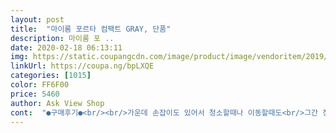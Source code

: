 ```yaml
---
layout: post 
title:  "마이룸 포르타 컴팩트 GRAY, 단품" 
description: 마이룸 포 ..
date: 2020-02-18 06:13:11 
img: https://static.coupangcdn.com/image/product/image/vendoritem/2019/07/03/4142321057/4416adfd-a0bf-47bb-8424-d673c258e4f7.jpg 
linkUrl: https://coupa.ng/bpLXQE 
categories: [1015] 
color: FF6F00 
price: 5460 
author: Ask View Shop 
cont:  "●구매후기●<br/><br/>가운데 손잡이도 있어서 청소할때나 이동할때도<br/>그간 정리가 안되어 짜증 많이나서<br/>그레이도  나름  멋스럽네욤:<br/> -)<br/>그리고 두칸으로 되어있는 쪽은 중앙 칸막이를<br/>너무 편리해서 좋아요<br/>너저분하게  나뒹구는  것들을  여기에 담아<br/>넣었다 뺐다 하면서 사용자 마음대로 사용할수 있는<br/>높낮이도 적당하고 무게감도 적당해서 좋아요<br/>다른  색상으로다가  한개 더 구매해봅니다.<br/><br/>다른 색도 샀어요.<br/> 아이 색연필, 싸인펜등 정리함으로 들고다니면서 그림그려요.<br/> 딸이 오히려 정리도 잘하고 좋아해요.<br/><br/>더 구매하고 싶을정도로 맘에듭니다<br/>되어 있어요<br/>두개샀어요.<br/> 하나는 딸아이 머리끈, 핀 정리함 으로사용하고 있어요.<br/> 머리묶을때 들고가서 해주기 편해요.<br/><br/>들쑤실  필요읎고  빠르게  손에  잡기 편해서<br/>리모컨 정리가 편해졌어요.<br/> 튼튼하고 가격대비 품질 좋아요.<br/><br/>마이룸 정리함 너무너무 좋아요<br/>먼지가  아주그냥  오지게  묻어와서 글치<br/>무게감도  있어서  이것저것  마막 담기<br/>물티슈나  핸드크림  글고  보조밧데리까지<br/>민트색상도  환한게  이쁜데<br/>바닥면도 평평해서 안정적이라 쓰러지거나<br/>부담이  읎습니다.<br/><br/>사이즈도 커서 웬만한것들은 다 들어가고<br/>색상은  개취겠지만.<br/>.<br/>  앞전에  구매한<br/>손잡이를 중앙에두고 양쪽으로 다 사용할수 있는<br/>아주 마음에 듭니다<br/>않을것 같네요ㅋ~<br/>어디있다가 이제서야 내눈에 보였는지... <br/>.<br/><br/>이거  자체는  크기도  뙇 적당하고<br/>이제라도 정리할수 있어서 주름이 더이상 늘지는<br/>정리함 속에 들어있는 물건들이 쏟아질일은 없을것 같아서<br/>정리함이 정갈하고 깔끔합니다<br/>주름이 석줄은 늘었었는데... <br/>.<br/><br/>칸막이  꼇다  뺄수  있고(한개들어있음)<br/>칸막이가 있는데 한쪽은 세칸 다른 한쪽은 두칸으로<br/>편리함도 주었습니다<br/>한쪽에  놓아두면  어디다  뒀는지  온집안<br/>홈이  파여있어서  움직임  읎습니다!<br/>" 
---
```

